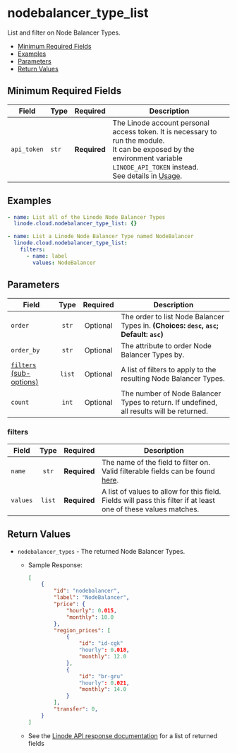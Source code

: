 # nodebalancer_type_list

List and filter on Node Balancer Types.

- [Minimum Required Fields](#minimum-required-fields)
- [Examples](#examples)
- [Parameters](#parameters)
- [Return Values](#return-values)

## Minimum Required Fields
| Field       | Type  | Required     | Description                                                                                                                                                                                                              |
|-------------|-------|--------------|--------------------------------------------------------------------------------------------------------------------------------------------------------------------------------------------------------------------------|
| `api_token` | `str` | **Required** | The Linode account personal access token. It is necessary to run the module. <br/>It can be exposed by the environment variable `LINODE_API_TOKEN` instead. <br/>See details in [Usage](https://github.com/linode/ansible_linode?tab=readme-ov-file#usage). |

## Examples

```yaml
- name: List all of the Linode Node Balancer Types
  linode.cloud.nodebalancer_type_list: {}
```

```yaml
- name: List a Linode Node Balancer Type named NodeBalancer
  linode.cloud.nodebalancer_type_list:
    filters:
      - name: label
        values: NodeBalancer

```


## Parameters

| Field     | Type | Required | Description                                                                  |
|-----------|------|----------|------------------------------------------------------------------------------|
| `order` | <center>`str`</center> | <center>Optional</center> | The order to list Node Balancer Types in.  **(Choices: `desc`, `asc`; Default: `asc`)** |
| `order_by` | <center>`str`</center> | <center>Optional</center> | The attribute to order Node Balancer Types by.   |
| [`filters` (sub-options)](#filters) | <center>`list`</center> | <center>Optional</center> | A list of filters to apply to the resulting Node Balancer Types.   |
| `count` | <center>`int`</center> | <center>Optional</center> | The number of Node Balancer Types to return. If undefined, all results will be returned.   |

### filters

| Field     | Type | Required | Description                                                                  |
|-----------|------|----------|------------------------------------------------------------------------------|
| `name` | <center>`str`</center> | <center>**Required**</center> | The name of the field to filter on. Valid filterable fields can be found [here](https://techdocs.akamai.com/linode-api/reference/api).   |
| `values` | <center>`list`</center> | <center>**Required**</center> | A list of values to allow for this field. Fields will pass this filter if at least one of these values matches.   |

## Return Values

- `nodebalancer_types` - The returned Node Balancer Types.

    - Sample Response:
        ```json
        [
            {
                "id": "nodebalancer",
                "label": "NodeBalancer",
                "price": {
                    "hourly": 0.015,
                    "monthly": 10.0
                },
                "region_prices": [
                    {
                        "id": "id-cgk"
                        "hourly": 0.018,
                        "monthly": 12.0
                    },
                    {
                        "id": "br-gru"
                        "hourly": 0.021,
                        "monthly": 14.0
                    }
                ],
                "transfer": 0,
            }
        ]
        ```
    - See the [Linode API response documentation](https://techdocs.akamai.com/linode-api/reference/api) for a list of returned fields


